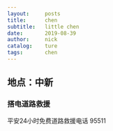 ```yaml
---
layout:     posts
title:      chen
subtitle:   little chen
date:       2019-08-39
author:     nick
catalog:    ture
tags:       chen
---
```



## 地点：中新
### 搭电道路救援
平安24小时免费道路救援电话 95511
